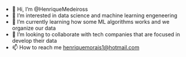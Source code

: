- 👋 Hi, I’m @HenriqueMedeiross
- 👀 I’m interested in data science and machine learning engeneering
- 🌱 I’m currently learning how some ML algorithms works and we organize our data
- 💞️ I’m looking to collaborate with tech companies that are focused in develop their data
- 📫 How to reach me henriquemorais1@hotmail.com
